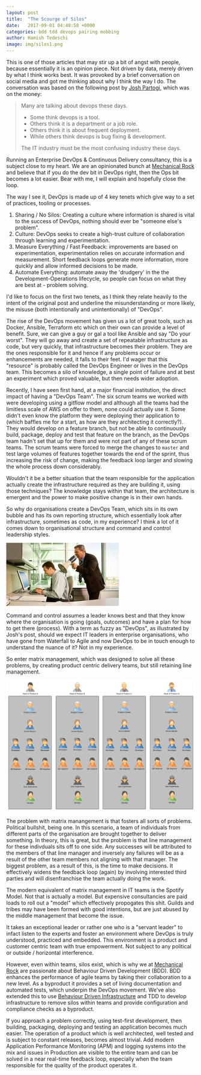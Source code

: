 ```yaml
---
layout: post
title:  "The Scourge of Silos"
date:   2017-09-01 04:48:58 +0000
categories: bdd tdd devops pairing mobbing
author: Hamish Tedeschi
image: img/silos1.png
---
```

This is one of those articles that may stir up a bit of angst with people, because essentially it is an opinion piece. Not driven by data, merely driven by what I think works best. It was provoked by a brief conversation on social media and got me thinking about why I think the way I do. The conversation was based on the following post by [Josh Partogi](https://www.linkedin.com/in/jpartogi/), which was on the money:

> Many are talking about devops these days.
> 
> * Some think devops is a tool.
> * Others think it is a department or a job role.
> * Others think it is about frequent deployment.
> * While others think devops is bug fixing & development.
> 
> The IT industry must be the most confusing industry these days.

Running an Enterprise DevOps & Continuous Delivery consultancy, this is a subject close to my heart. We are an opinionated bunch at [Mechanical Rock](https://www.mechanicalrock.io/) and believe that if you do the dev bit in DevOps right, then the Ops bit becomes a lot easier. Bear with me, I will explain and hopefully close the loop. 

The way I see it, DevOps is made up of 4 key tenets which give way to a set of practices, tooling or processes. 

1. Sharing / No Silos: Creating a culture where information is shared is vital to the success of DevOps, nothing should ever be "someone else's problem".
2. Culture: DevOps seeks to create a high-trust culture of collaboration through learning and experimentation. 
3. Measure Everything / Fast Feedback: improvements are based on experimentation, experimentation relies on accurate information and measurement. Short feedback loops generate more information, more quickly and allow informed decisions to be made.
4. Automate Everything: automate away the 'drudgery' in the the Development-Operations lifecycle, so people can focus on what they are best at - problem solving.

I'd like to focus on the first two tenets, as I think they relate heavily to the intent of the original post and underline the misunderstanding or more likely, the misuse (both intentionally and unintentionally) of "DevOps".

The rise of the DevOps movement has given us a lot of great tools, such as Docker, Ansible, Terraform etc which on their own can provide a level of benefit. Sure, we can give a guy or gal a tool like Ansible and say "Do your worst". They will go away and create a set of repeatable infrastructure as code, but very quickly, that infrastructure becomes their problem. They are the ones responsible for it and hence if any problems occur or enhancements are needed, it falls to their feet. I'd wager that this "resource" is probably called the DevOps Engineer or lives in the DevOps team. This becomes a silo of knowledge, a single point of failure and at best an experiment which proved valuable, but then needs wider adoption.

Recently, I have seen first hand, at a major financial institution, the direct impact of having a "DevOps Team". The six scrum teams we worked with were developing using a gitflow model and although all the teams had the limitless scale of AWS on offer to them, none could actually use it. Some didn't even know the platform they were deploying their application to (which baffles me for a start, as how are they architecting it correctly?). They would develop on a feature branch, but not be able to continuously build, package, deploy and test that feature on the branch, as the DevOps team hadn't set that up for them and were not part of any of these scrum teams. The scrum teams were forced to merge the changes to `master` and test large volumes of features together towards the end of the sprint, thus increasing the risk of change, making the feedback loop larger and slowing the whole process down considerably.

Wouldn't it be a better situation that the team responsible for the application actually create the infrastructure required as they are building it, using those techniques? The knowledge stays within that team, the architecture is emergent and the power to make positive change is in their own hands. 

So why do organisations create a DevOps Team, which sits in its own bubble and has its own reporting structure, which essentially look after infrastructure, sometimes as code, in my experience? I think a lot of it comes down to organisational structure and command and control leadership styles. 

![Command and Control Management Picture](/img/commdandcontrol.png)

Command and control assumes a leader knows best and that they know where the organisation is going (goals, outcomes) and have a plan for how to get there (process). With a term as fuzzy as "DevOps", as illustrated by Josh's post, should we expect IT leaders in enterprise organisations, who have gone from Waterfall to Agile and now DevOps to be in touch enough to understand the nuance of it? Not in my experience. 

So enter matrix management, which was designed to solve all these problems, by creating product centric delivery teams, but still retaining line management.

![Matrix Management Picture](/img/matrix-man.png)

The problem with matrix manangement is that fosters all sorts of problems. Political bullshit, being one. In this scenario, a team of individuals from different parts of the organisation are brought together to deliver something. In theory, this is great, but the problem is that line management for these indivduals sits off to one side. Any successes will be attributed to the members of that line manager and inversely any failures will be as a result of the other team members not aligning with that manager. The biggest problem, as a result of this, is the time to make decisions. It effectively widens the feedback loop (again) by involving interested third parties and will disenfranchise the team actually doing the work.

The modern equivalent of matrix management in IT teams is the Spotify Model. Not that is actually a model. But expensive consultancies are paid loads to roll out a "model" which effectively propogates this shit. Guilds and tribes may have been formed with good intentions, but are just abused by the middle management that become the issue. 

It takes an exceptional leader or rather one who is a "servant leader" to infact listen to the experts and foster an environment where DevOps is truly understood, practiced and embedded. This environment is a product and customer centric team with true empowerment. Not subject to any political or outside / horizontal interference.

However, even within teams, silos exist, which is why we at [Mechanical Rock](https://www.mechanicalrock.io/) are passionate about Behaviour Driven Development (BDD). BDD enhances the performance of agile teams by taking their collaboration to a new level. As a byproduct it provides a set of living documentation and automated tests, which underpin the DevOps movement. We've also extended this to use [Behaviour Driven Infrastructure](https://mechanicalrock.github.io//bdd/devops/2016/12/21/introducing-infrastructure-mapping) and TDD to develop infrastructure to remove silos within teams and provide configuration and compliance checks as a byproduct.

If you approach a problem correctly, using test-first development, then building, packaging, deploying and testing an application becomes much easier. The operation of a product which is well architected, well tested and is subject to constant releases, becomes almost trivial. Add modern Application Performance Monitoring (APM) and logging systems into the mix and issues in Production are visible to the entire team and can be solved in a near real-time feedback loop, especially when the team responsible for the quality of the product operates it.
